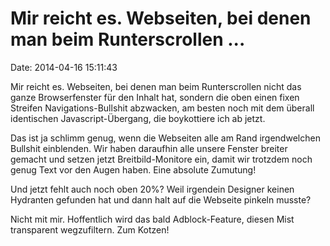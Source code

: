 Mir reicht es. Webseiten, bei denen man beim Runterscrollen \...
================================================================

Date: 2014-04-16 15:11:43

Mir reicht es. Webseiten, bei denen man beim Runterscrollen nicht das
ganze Browserfenster für den Inhalt hat, sondern die oben einen fixen
Streifen Navigations-Bullshit abzwacken, am besten noch mit dem überall
identischen Javascript-Übergang, die boykottiere ich ab jetzt.

Das ist ja schlimm genug, wenn die Webseiten alle am Rand irgendwelchen
Bullshit einblenden. Wir haben daraufhin alle unsere Fenster breiter
gemacht und setzen jetzt Breitbild-Monitore ein, damit wir trotzdem noch
genug Text vor den Augen haben. Eine absolute Zumutung!

Und jetzt fehlt auch noch oben 20%? Weil irgendein Designer keinen
Hydranten gefunden hat und dann halt auf die Webseite pinkeln musste?

Nicht mit mir. Hoffentlich wird das bald Adblock-Feature, diesen Mist
transparent wegzufiltern. Zum Kotzen!
